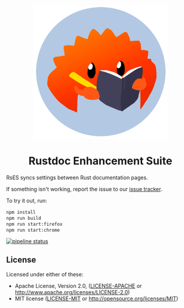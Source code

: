 <div align=center><img width=360 height=360 src=extension/icons/rustdocs.png><h1>Rustdoc Enhancement Suite</h1></div>

RsES syncs settings between Rust documentation pages.

If something isn't working, report the issue to our [issue tracker].

To try it out, run:

    npm install
    npm run build
    npm run start:firefox
    npm run start:chrome

[issue tracker]: https://gitlab.com/notriddle/rustdoc-enhancement-suite/-/issues

[![pipeline status](https://gitlab.com/notriddle/rustdoc-enhancement-suite/badges/main/pipeline.svg)](https://gitlab.com/notriddle/rustdoc-enhancement-suite/-/commits/main) 

License
------

Licensed under either of these:

 * Apache License, Version 2.0, ([LICENSE-APACHE](LICENSE-APACHE) or
   http://www.apache.org/licenses/LICENSE-2.0)
 * MIT license ([LICENSE-MIT](LICENSE-MIT) or
   http://opensource.org/licenses/MIT)

